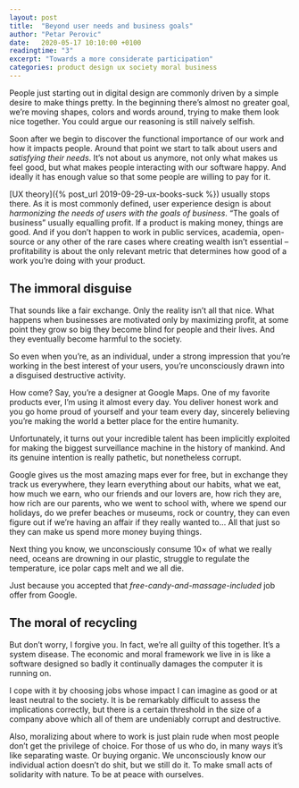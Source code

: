 ```yaml
---
layout: post
title:  "Beyond user needs and business goals"
author: "Petar Perovic"
date:   2020-05-17 10:10:00 +0100
readingtime: "3"
excerpt: "Towards a more considerate participation"
categories: product design ux society moral business
---
```

People just starting out in digital design are commonly driven by a simple desire to make things pretty. In the beginning there’s almost no greater goal, we’re moving shapes, colors and words around, trying to make them look nice together. You could argue our reasoning is still naively selfish.

Soon after we begin to discover the functional importance of our work and how it impacts people. Around that point we start to talk about users and _satisfying their needs_. It’s not about us anymore, not only what makes us feel good, but what makes people interacting with our software happy.  And ideally it has enough value so that some people are willing to pay for it.

[UX theory]({% post_url 2019-09-29-ux-books-suck %}) usually stops there. As it is most commonly defined, user experience design is about _harmonizing the needs of users with the goals of business_. “The goals of business” usually equalling profit. If a product is making money, things are good. And if you don’t happen to work in public services, academia, open-source or any other of the rare cases where creating wealth isn’t essential – profitability is about the only relevant metric that determines how good of a work you’re doing with your product.

## The immoral disguise

That sounds like a fair exchange. Only the reality isn’t all that nice. What happens when businesses are motivated only by maximizing profit, at some point they grow so big they become blind for people and their lives. And they eventually become harmful to the society.

So even when you’re, as an individual, under a strong impression that you’re working in the best interest of your users, you’re unconsciously drawn into a disguised destructive activity.

How come? Say, you’re a designer at Google Maps. One of my favorite products ever, I’m using it almost every day. You deliver honest work and you go home proud of yourself and your team every day, sincerely believing you’re making the world a better place for the entire humanity.

Unfortunately, it turns out your incredible talent has been implicitly exploited for making the biggest surveillance machine in the history of mankind. And its genuine intention is really pathetic, but nonetheless corrupt.

Google gives us the most amazing maps ever for free, but in exchange they track us everywhere, they learn everything about our habits, what we eat, how much we earn, who our friends and our lovers are, how rich they are, how rich are our parents, who we went to school with, where we spend our holidays, do we prefer beaches or museums, rock or country, they can even figure out if we’re having an affair if they really wanted to… All that just so they can make us spend more money buying things.

Next thing you know, we unconsciously consume 10× of what we really need, oceans are drowning in our plastic, struggle to regulate the temperature, ice polar caps melt and we all die.

Just because you accepted that _free-candy-and-massage-included_ job offer from Google.

## The moral of recycling

But don’t worry, I forgive you. In fact, we’re all guilty of this together. It’s a system disease. The economic and moral framework we live in is like a software designed so badly it continually damages the computer it is running on.

I cope with it by choosing jobs whose impact I can imagine as good or at least neutral to the society. It is be remarkably difficult to assess the implications correctly, but there is a certain threshold in the size of a company above which all of them are undeniably corrupt and destructive.

Also, moralizing about where to work is just plain rude when most people don’t get the privilege of choice. For those of us who do, in many ways it’s like separating waste. Or buying organic. We unconsciously know our individual action doesn’t do shit, but we still do it. To make small acts of solidarity with nature. To be at peace with ourselves.